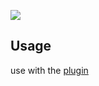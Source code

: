 ![](https://cdn.jsdelivr.net/gh/jianxingxuejian/grasscutter-tools/img/2.png)

## Usage

use with the [plugin](https://github.com/jianxingxuejian/grasscutter-plugin/releases/tag/v1.0.0)
